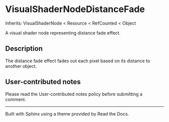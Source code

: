 # VisualShaderNodeDistanceFade

Inherits: VisualShaderNode < Resource < RefCounted < Object

A visual shader node representing distance fade effect.

## Description

The distance fade effect fades out each pixel based on its distance to another
object.

## User-contributed notes

Please read the User-contributed notes policy before submitting a comment.

* * *

Built with Sphinx using a theme provided by Read the Docs.

